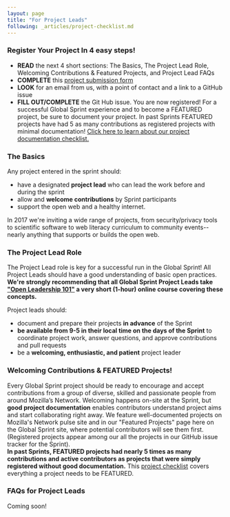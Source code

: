 ```yaml
---
layout: page
title: "For Project Leads"
following: _articles/project-checklist.md
---
```

### Register Your Project In 4 easy steps!

* **READ** the next 4 short sections: The Basics, The Project Lead Role, Welcoming Contributions & Featured Projects, and Project Lead FAQs
* **COMPLETE** this [project submission form](https://goo.gl/forms/0enj1vARqdBA2FHF3)
* **LOOK** for an email from us, with a point of contact and a link to a GitHub issue
* **FILL OUT/COMPLETE** the Git Hub issue. You are now registered! For a successful Global Sprint experience and to become a FEATURED project, be sure to document your project. In past Sprints FEATURED projects have had 5 as many contributions as registered projects with minimal documentation! [Click here to learn about our project documentation checklist.](https://mozilla.github.io/global-sprint/project-checklist/)


### The Basics
Any project entered in the sprint should:

* have a designated **project lead** who can lead the work before and during the sprint
* allow and **welcome contributions** by Sprint participants
* support the open web and a healthy internet.

In 2017 we're inviting a wide range of projects, from security/privacy tools to scientific software to web literacy curriculum to community events-- nearly anything that supports or builds the open web.  

### The Project Lead Role
The Project Lead role is key for a successful run in the Global Sprint!  All Project Leads should have a good understanding of basic open practices. **We're strongly recommending that all Global Sprint Project Leads take ["Open Leadership 101"](https://mozilla.teachable.com/p/open-leadership-101) a very short (1-hour) online course covering these concepts.**

Project leads should:

* document and prepare their projects **in advance** of the Sprint
* **be available from 9-5 in their local time on the days of the Sprint** to coordinate project work, answer questions, and approve contributions and pull requests
* be a **welcoming, enthusiastic, and patient** project leader

### Welcoming Contributions & FEATURED Projects!
Every Global Sprint project should be ready to encourage and accept contributions from a group of diverse, skilled and passionate people from around Mozilla’s Network. Welcoming happens on-site at the Sprint, but **good project documentation** enables contributors understand project aims and start collaborating right away. We feature well-documented projects on Mozilla's Network pulse site and in our "Featured Projects" page here on the Global Sprint site, where potential contributors will see them first. (Registered projects appear among our all the projects in our GitHub issue tracker for the Sprint).  
**In past Sprints, FEATURED projects had nearly 5 times as many contributions and active contributors as projects that were simply registered without good documentation.** This [project checklist](https://mozilla.github.io/global-sprint/project-checklist/) covers everything a project needs to be FEATURED. 

### FAQs for Project Leads
Coming soon!

